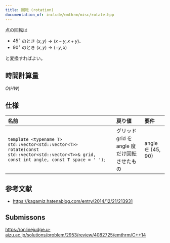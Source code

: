 ```yaml
---
title: 回転 (rotation)
documentation_of: include/emthrm/misc/rotate.hpp
---
```


点の回転は

- $45^\circ$ のとき $(x, y) \rightarrow (x - y, x + y)$、
- $90^\circ$ のとき $(x, y) \rightarrow (-y, x)$

と変換すればよい。


## 時間計算量

$O(HW)$


## 仕様

|名前|戻り値|要件|
|:--|:--|:--|
|`template <typename T> std::vector<std::vector<T>> rotate(const std::vector<std::vector<T>>& grid, const int angle, const T space = ' ');`|グリッド $\mathrm{grid}$ を $\mathrm{angle}$ 度だけ回転させたもの|$\mathrm{angle} \in \lbrace 45, 90 \rbrace$|


## 参考文献

- https://kagamiz.hatenablog.com/entry/2014/12/21/213931


## Submissons

https://onlinejudge.u-aizu.ac.jp/solutions/problem/2953/review/4082725/emthrm/C++14
